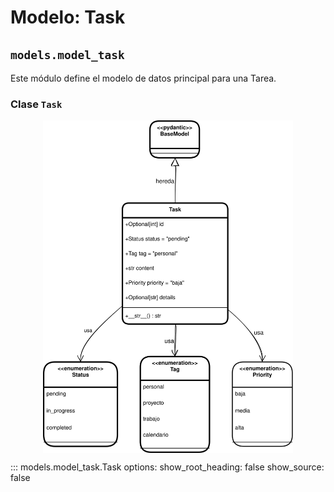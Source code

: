 # Modelo: Task

## `models.model_task`

Este módulo define el modelo de datos principal para una Tarea.

### Clase `Task`

<p align="center">
    <img src="/images/class_Task.svg"
        alt="Diagrama UML Task"
        width="400" align="center"/>
</p>


::: models.model_task.Task
    options:
        show_root_heading: false
        show_source: false
